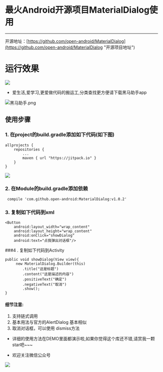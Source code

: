 # 最火Android开源项目MaterialDialog使用
---
开源地址：[https://github.com/open-android/MaterialDialog](https://github.com/open-android/MaterialDialog "开源项目地址")

# 运行效果
![](http://i.imgur.com/CPorLY3.gif)

* 爱生活,爱学习,更爱做代码的搬运工,分类查找更方便请下载黑马助手app


![黑马助手.png](http://upload-images.jianshu.io/upload_images/4037105-f777f1214328dcc4.png?imageMogr2/auto-orient/strip%7CimageView2/2/w/1240)

## 使用步骤

### 1. 在project的build.gradle添加如下代码(如下图)

	allprojects {
	    repositories {
	        ...
	        maven { url "https://jitpack.io" }
	    }
	}

![](http://oi5nqn6ce.bkt.clouddn.com/itheima/booster/code/jitpack.png)


### 2. 在Module的build.gradle添加依赖

     compile 'com.github.open-android:MaterialDialog:v1.0.2'


### 3. 复制如下代码到xml

    <Button
        android:layout_width="wrap_content"
        android:layout_height="wrap_content"
        android:onClick="showDialog"
        android:text="点我弹出对话框"/>

###4 . 复制如下代码到Activity

	public void showDialog(View view){
		 new MaterialDialog.Builder(this)
			.title("这是标题")
			.content("这是描述的内容")
			.positiveText("确定")
			.negativeText("取消")
			.show();
	}

#### 细节注意:

1. 支持链式调用
2. 基本用法与官方的AlertDialog 基本相似
3. 取消对话框，可以使用 dismiss方法

		


* 详细的使用方法在DEMO里面都演示啦,如果你觉得这个库还不错,请赏我一颗star吧~~~

* 欢迎关注微信公众号

![](http://upload-images.jianshu.io/upload_images/4037105-8f737b5104dd0b5d.png?imageMogr2/auto-orient/strip%7CimageView2/2/w/1240)
